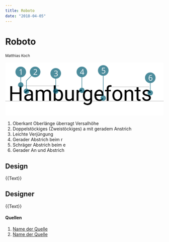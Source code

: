 ```yaml
---
title: Roboto
date: "2018-04-05"
---
```


# Roboto
<small>Matthias Koch</small>

<div class="col1to12">

![Roboto](./Roboto.svg)

</div>

1. Oberkant Oberlänge überragt Versalhöhe
2. Doppelstöckiges (Zweistöckiges) a mit geradem Anstrich
3. Leichte Verjüngung
4. Gerader Abstrich beim r
5. Schräger Abstrich beim e
6. Gerader An und Abstrich


## Design
{{Text}}

## Designer
{{Text}}


#### Quellen
1. [Name der Quelle](http://...)
2. [Name der Quelle](http://...)
